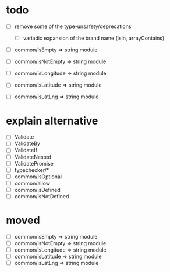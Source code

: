 # todo

- [ ] remove some of the type-unsafety/deprecations

  - [ ] variadic expansion of the brand name (isIn, arrayContains)

- [ ] common/isEmpty => string module
- [ ] common/isNotEmpty => string module
- [ ] common/isLongitude => string module
- [ ] common/isLatitude => string module
- [ ] common/isLatLng => string module

# explain alternative

- [ ] Validate
- [ ] ValidateBy
- [ ] ValidateIf
- [ ] ValidateNested
- [ ] ValidatePromise
- [ ] typechecker/\*
- [ ] common/IsOptional
- [ ] common/allow
- [ ] common/isDefined
- [ ] common/isNotDefined

# moved

- [ ] common/isEmpty => string module
- [ ] common/isNotEmpty => string module
- [ ] common/isLongitude => string module
- [ ] common/isLatitude => string module
- [ ] common/isLatLng => string module
